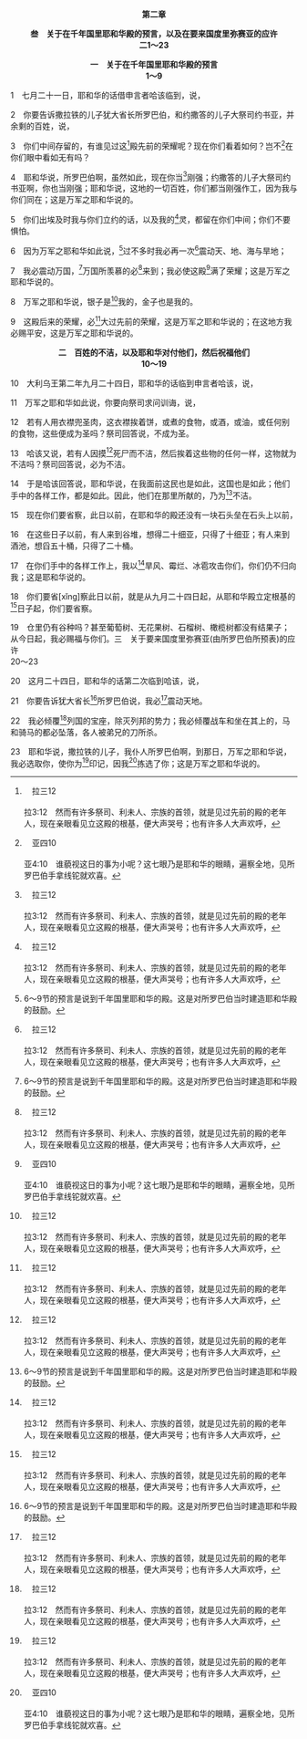 <p style="text-align:center;font-weight:bold;">第二章</p>

<p style="text-align:center;font-weight:bold;">叁　关于在千年国里耶和华殿的预言，以及在要来国度里弥赛亚的应许<br>二1～23</p>

<p style="text-align:center;font-weight:bold;">一　关于在千年国里耶和华殿的预言<br>1～9</p>

1　七月二十一日，耶和华的话借申言者哈该临到，说，

2　你要告诉撒拉铁的儿子犹大省长所罗巴伯，和约撒答的儿子大祭司约书亚，并余剩的百姓，说，

3　你们中间存留的，有谁见过这[^a]殿先前的荣耀呢？现在你们看着如何？岂不[^b]在你们眼中看如无有吗？

[^a]:　拉三12<br><br>拉3:12　然而有许多祭司、利未人、宗族的首领，就是见过先前的殿的老年人，现在亲眼看见立这殿的根基，便大声哭号；也有许多人大声欢呼，

[^b]:　亚四10<br><br>亚4:10　谁藐视这日的事为小呢？这七眼乃是耶和华的眼睛，遍察全地，见所罗巴伯手拿线铊就欢喜。

4　耶和华说，所罗巴伯啊，虽然如此，现在你当[^a]刚强；约撒答的儿子大祭司约书亚啊，你也当刚强；耶和华说，这地的一切百姓，你们都当刚强作工，因为我与你们同在；这是万军之耶和华说的。

[^a]:　亚八9；弗六10<br><br>亚8:9　万军之耶和华如此说，当万军之耶和华的殿立下根基，以便建殿的日子，在场的申言者亲口所说的话，这些日子你们既听见了，你们的手就当刚强。<br><br>弗6:10　末了的话，你们要在主里，靠着祂力量的权能，得着加力。

5　你们出埃及时我与你们立约的话，以及我的[^a]灵，都留在你们中间；你们不要惧怕。

[^a]:　尼九20；赛六三11<br><br>尼9:20　你也赐下你良善的灵指教他们；没有扣住吗哪不给他们糊口，并赐水给他们解渴。<br><br>赛63:11　那时，祂想起古时的日子，想起摩西和祂的百姓，说，那将百姓连同祂羊群的牧人从海里领上来的在哪里？那将祂圣别的灵置于他们中间的在哪里？

6　因为万军之耶和华如此说，[^1]过不多时我必再一次[^a]震动天、地、海与旱地；

[^1]:6～9节的预言是说到千年国里耶和华的殿。这是对所罗巴伯当时建造耶和华殿的鼓励。

[^a]:　珥三16；该二21；来十二26；启六12<br><br>珥3:16　耶和华必从锡安吼叫，从耶路撒冷发声，天地就震动。耶和华却要作祂百姓的避难所，作以色列人的保障。<br><br>该2:21　你要告诉犹大省长所罗巴伯说，我必震动天地。<br><br>来12:26　当时祂的声音震动了地；但如今祂应许说，“再一次我不单要震动地，还要震动天。”<br><br>启6:12　羔羊揭开第六印的时候，我观看，大地震就发生了；日头变黑，像粗糙的黑毛布，满月变红像血；

7　我必震动万国，[^1]万国所羡慕的必[^a]来到；我必使这殿[^b]满了荣耀；这是万军之耶和华说的。

[^1]:这是指基督，祂是万国所羡慕的(玛三1下)。即使万国不认识基督，他们仍羡慕基督。所有人都羡慕和平，过美好的生活，有光、爱、忍耐、谦卑、温柔、恒忍、喜乐、公义等美德。因为基督是这一切事物的实际，所以万国羡慕这些事物，意即他们不知不觉的羡慕基督。<br><br>基督是万国所羡慕的，祂的来临在于神的子民从巴比伦的被掳中归回，并恢复神殿的重建。基督在祂的成肉体里第一次来临，乃是借着以色列中余剩的人，从巴比伦的被掳中回到耶路撒冷，重建圣殿。基督还要第二次来临，这是借着祂新约选民中余剩的人，从他们在宗教巴比伦(启十七)的被掳中，回到召会正确的立场，恢复建造召会作神属灵的殿(提前三15，彼前二5)。

[^a]:　创四九10；玛三1<br><br>创49:10　权杖必不离犹大，王杖必不离他两脚之间，直到细罗来到，万民都必归顺。<br><br>玛3:1　万军之耶和华说，我要差遣我的使者，在我前面预备道路；你们所寻求的主，必忽然来到祂的殿；立约的使者，就是你们所羡慕的，快要来到。

[^b]:　徒二2<br><br>徒2:2　忽然从天上有响声下来，好像一阵暴风刮过，充满了他们所坐的整个屋子。

8　万军之耶和华说，银子是[^a]我的，金子也是我的。

[^a]:　参诗五十10<br><br>诗50:10　因为树林中的百兽都是我的，千山上的牲畜也是我的。

9　这殿后来的荣耀，必[^a]大过先前的荣耀，这是万军之耶和华说的；在这地方我必赐平安，这是万军之耶和华说的。

[^a]:　参太十二6<br><br>太12:6　但我告诉你们，在这里有比殿更大的。

<p style="text-align:center;font-weight:bold;">二　百姓的不洁，以及耶和华对付他们，然后祝福他们<br>10～19</p>

10　大利乌王第二年九月二十四日，耶和华的话临到申言者哈该，说，

11　万军之耶和华如此说，你要向祭司求问训诲，说，

12　若有人用衣襟兜圣肉，这衣襟挨着饼，或煮的食物，或酒，或油，或任何别的食物，这些便成为圣吗？祭司回答说，不成为圣。

13　哈该又说，若有人因摸[^a]死尸而不洁，然后挨着这些物的任何一样，这物就为不洁吗？祭司回答说，必为不洁。

[^a]:　民十九11<br><br>民19:11　触着人死尸的，就必不洁净七天。

14　于是哈该回答说，耶和华说，在我面前这民也是如此，这国也是如此；他们手中的各样工作，都是如此。因此，他们在那里所献的，乃为[^1]不洁。

[^1]:这里的不洁不是指他们物质的供物，乃是指他们道德上和属灵上的光景，包括他们与神的关系。不洁一除去，他们就蒙神赐福。

15　现在你们要省察，此日以前，在耶和华的殿还没有一块石头垒在石头上以前，

16　在这些日子以前，有人来到谷堆，想得二十细亚，只得了十细亚；有人来到酒池，想舀五十桶，只得了二十桶。

17　在你们手中的各样工作上，我以[^a]旱风、霉烂、冰雹攻击你们，你们仍不归向我；这是耶和华说的。

[^a]:　申二八22；王上八37；摩四9<br><br>申28:22　耶和华要用痨病、热病、炎症、炙热、干旱、旱风、霉烂攻击你；这些都要追赶你，直到你灭亡。<br><br>王上8:37　这地若有饥荒、瘟疫、旱风、霉烂、群蝗、毁蝗，或有仇敌把他们围困在他们城邑所在之地，无论遭遇什么灾祸疾病，<br><br>摩4:9　我以旱风、霉烂击打你们；你们的许多园子和葡萄园，你们的无花果树、橄榄树，都被剪蝗吞吃；你们仍不归向我；这是耶和华说的。

18　你们要省[xǐng]察此日以前，就是从九月二十四日起，从耶和华殿立定根基的[^a]日子起，你们要省察。

[^a]:　亚八9<br><br>亚8:9　万军之耶和华如此说，当万军之耶和华的殿立下根基，以便建殿的日子，在场的申言者亲口所说的话，这些日子你们既听见了，你们的手就当刚强。

19　仓里仍有谷种吗？甚至葡萄树、无花果树、石榴树、橄榄树都没有结果子；从今日起，我必赐福与你们。三　关于要来国度里弥赛亚(由所罗巴伯所预表)的应许<br>20～23

20　这月二十四日，耶和华的话第二次临到哈该，说，

21　你要告诉犹大省长[^1]所罗巴伯说，我必[^a]震动天地。

[^1]:20～23节说到要来的国度里弥赛亚(由所罗巴伯预表)的应许。耶和华使所罗巴伯为印记(23)，指明耶和华认为所罗巴伯是祂的代表，也指明耶和华爱他、信托他。在这事上，所罗巴伯乃是基督的预表。基督代表神(太二八18)，是神所爱并信托的一位(太三17，十七5，约三35，十七2)。故此，祂够资格顾到神殿的建造，就是召会的建造(太十六18)。

[^a]:　该二6～7；来十二26<br><br>该2:6　因为万军之耶和华如此说，过不多时我必再一次震动天、地、海与旱地；<br><br>该2:7　我必震动万国，万国所羡慕的必来到；我必使这殿满了荣耀；这是万军之耶和华说的。<br><br>来12:26　当时祂的声音震动了地；但如今祂应许说，“再一次我不单要震动地，还要震动天。”

22　我必倾覆[^a]列国的宝座，除灭列邦的势力；我必倾覆战车和坐在其上的，马和骑马的都必坠落，各人被弟兄的刀所杀。

[^a]:　但二44<br><br>但2:44　当那列王在位的日子，天上的神必兴起一国，永不败灭，国权也不留归别民，却要打碎灭绝那一切国；这国必存到永远。

23　耶和华说，撒拉铁的儿子，我仆人所罗巴伯啊，到那日，万军之耶和华说，我必选取你，使你为[^a]印记，因我[^b]拣选了你；这是万军之耶和华说的。

[^a]:　歌八6；耶二二24<br><br>歌8:6　求你将我放在你心上如印记，带在你臂上如戳记；因为爱如死之坚强，嫉妒如阴间之残忍；所闪的光是火的闪光，是耶和华的烈焰。<br><br>耶22:24　耶和华说，我指着我的生存起誓，犹大王约雅敬的儿子哥尼雅，你虽是我右手上带印的戒指，我也必将你摘下来。

[^b]:　赛四二1；四三10<br><br>赛42:1　看哪，我的仆人，我所扶持，我所拣选，我魂所喜悦的；我已将我的灵放在祂身上，祂必将公理宣布与外邦。<br><br>赛43:10　耶和华说，你们是我的见证人，是我的仆人，我所拣选的，为要使你们认识并相信我，又明白我就是耶和华。在我以前没有神存在，在我以后也必没有。



